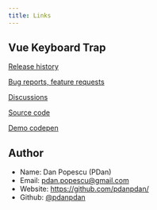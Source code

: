 ```yaml
---
title: Links
---
```


## Vue Keyboard Trap

[Release history](https://github.com/pdanpdan/vue-keyboard-trap/releases)

[Bug reports, feature requests](https://github.com/pdanpdan/vue-keyboard-trap/issues)

[Discussions](https://github.com/pdanpdan/vue-keyboard-trap/discussions)

[Source code](https://github.com/pdanpdan/vue-keyboard-trap)

[Demo codepen](https://codepen.io/pdanpdan/pen/MWrzLdM)

## Author

* Name: Dan Popescu (PDan)
* Email: <pdan.popescu@gmail.com>
* Website: https://github.com/pdanpdan/
* Github: [@pdanpdan](https://github.com/pdanpdan)
